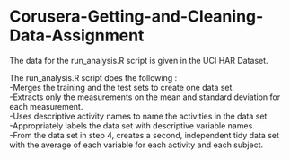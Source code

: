 # Corusera-Getting-and-Cleaning-Data-Assignment

The data for the run_analysis.R script is given in the UCI HAR Dataset. 

The run_analysis.R script does the following :  
-Merges the training and the test sets to create one data set.  
-Extracts only the measurements on the mean and standard deviation for each measurement.   
-Uses descriptive activity names to name the activities in the data set  
-Appropriately labels the data set with descriptive variable names.   
-From the data set in step 4, creates a second, independent tidy data set with the average of each variable for each activity and each subject.  
